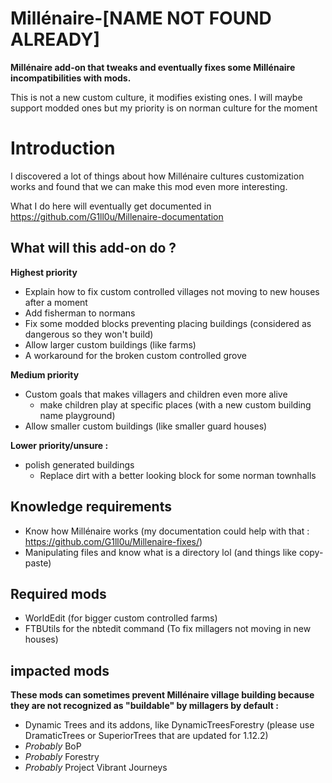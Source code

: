 # Millénaire-[NAME NOT FOUND ALREADY]
**Millénaire add-on that tweaks and eventually fixes some Millénaire incompatibilities with mods.**

This is not a new custom culture, it modifies existing ones. I will maybe support modded ones but my priority is on norman culture for the moment

# Introduction
I discovered a lot of things about how Millénaire cultures customization works and found that we can make this mod even more interesting.

What I do here will eventually get documented in https://github.com/G1ll0u/Millenaire-documentation

## What will this add-on do ?

**Highest priority**
* Explain how to fix custom controlled villages not moving to new houses after a moment
* Add fisherman to normans
* Fix some modded blocks preventing placing buildings (considered as dangerous so they won't build)
* Allow larger custom buildings (like farms)
* A workaround for the broken custom controlled grove

**Medium priority**
* Custom goals that makes villagers and children even more alive
  * make children play at specific places (with a new custom building name playground)
* Allow smaller custom buildings (like smaller guard houses)

**Lower priority/unsure :**
* polish generated buildings
  * Replace dirt with a better looking block for some norman townhalls

## Knowledge requirements
* Know how Millénaire works (my documentation could help with that : https://github.com/G1ll0u/Millenaire-fixes/)
* Manipulating files and know what is a directory lol (and things like copy-paste)

## Required mods
* WorldEdit (for bigger custom controlled farms)
* FTBUtils for the nbtedit command (To fix millagers not moving in new houses)

## impacted mods
**These mods can sometimes prevent Millénaire village building because they are not recognized as "buildable" by millagers by default :**

* Dynamic Trees and its addons, like DynamicTreesForestry (please use DramaticTrees or SuperiorTrees that are updated for 1.12.2)
* *Probably* BoP
* *Probably* Forestry
* *Probably* Project Vibrant Journeys

